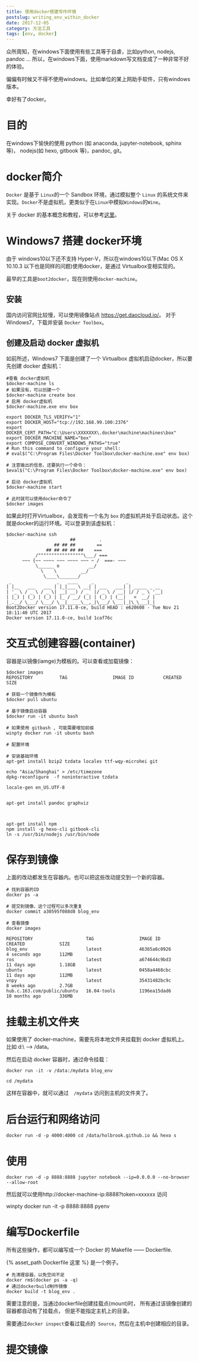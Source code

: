 ```yaml
---
title: 使用docker搭建写作环境
postslug: writing_env_within_docker
date: 2017-12-05
category: 方法工具
tags: [env, docker]
---
```


众所周知，在windows下面使用有些工具等于自虐，比如python, nodejs, pandoc ...
所以，在windows下面，使用markdown写文档变成了一种非常不好的体验。

偏偏有时候又不得不使用windows。比如单位的某上网助手软件，只有windows版本。

幸好有了docker。

<!--more-->

# 目的

在windows下愉快的使用 python (如 anaconda, jupyter-notebook, sphinx等)， nodejs(如 hexo, gitbook 等)，pandoc, git。

# docker简介

`Docker` 是基于 `Linux`的一个 Sandbox 环境，通过模拟整个 `Linux` 的系统文件来实现。`Docker`不是虚拟机，更类似于在`Linux`中模拟`Windows`的`Wine`。

关于 docker 的基本概念和教程，可以参考[这里](https://yeasy.gitbooks.io/docker_practice/content/)。


# Windows7 搭建 docker环境

由于 windows10以下还不支持 Hyper-V，所以在windows10以下(Mac OS X 10.10.3 以下也是同样的问题)使用docker，是通过 Virtualbox变相实现的。

最早的工具是`boot2docker`，现在则使用`docker-machine`。

## 安装

国内访问官网比较慢，可以使用镜像站点 <https://get.daocloud.io/>。
对于Windows7，下载并安装 `Docker Toolbox`。

## 创建及启动 docker 虚拟机

如前所述，Windows7 下面是创建了一个 Virtualbox 虚拟机启动docker，所以要先创建 docker 虚拟机：

```
#查看 docker虚拟机
$docker-machine ls
# 如果没有，可以创建一个
$docker-machine create box
# 启用 docker虚拟机
$docker-machine.exe env box

export DOCKER_TLS_VERIFY="1"
export DOCKER_HOST="tcp://192.168.99.100:2376"
export DOCKER_CERT_PATH="C:\Users\XXXXXXX\.docker\machine\machines\box"
export DOCKER_MACHINE_NAME="box"
export COMPOSE_CONVERT_WINDOWS_PATHS="true"
# Run this command to configure your shell:
# eval$("C:\Program Files\Docker Toolbox\docker-machine.exe" env box)

# 注意输出的信息，还要执行一个命令：
$eval$("C:\Program Files\Docker Toolbox\docker-machine.exe" env box)

# 启动 docker虚拟机
$docker-machine start

# 此时就可以使用docker命令了
$docker images
```


如果此时打开Virtualbox，会发现有一个名为 `box` 的虚拟机并处于启动状态。这个就是docker的运行环境。可以登录到该虚拟机：

```
$docker-machine ssh
                        ##         .
                  ## ## ##        ==
               ## ## ## ## ##    ===
           /"""""""""""""""""\___/ ===
      ~~~ {~~ ~~~~ ~~~ ~~~~ ~~~ ~ /  ===- ~~~
           \______ o           __/
             \    \         __/
              \____\_______/
 _                 _   ____     _            _
| |__   ___   ___ | |_|___ \ __| | ___   ___| | _____ _ __
| '_ \ / _ \ / _ \| __| __) / _` |/ _ \ / __| |/ / _ \ '__|
| |_) | (_) | (_) | |_ / __/ (_| | (_) | (__|   <  __/ |
|_.__/ \___/ \___/ \__|_____\__,_|\___/ \___|_|\_\___|_|
Boot2Docker version 17.11.0-ce, build HEAD : e620608 - Tue Nov 21 18:11:40 UTC 2017
Docker version 17.11.0-ce, build 1caf76c
```

# 交互式创建容器(container)

容器是以镜像(iamge)为模板的。可以查看或加载镜像：

```
$docker images
REPOSITORY          TAG                 IMAGE ID           CREATED       SIZE

# 获取一个镜像作为模板
$docker pull ubuntu

# 基于镜像启动容器
$docker run -it ubuntu bash

# 如果使用 gitbash , 可能需要增加前缀
winpty docker run -it ubuntu bash

# 配置环境

# 安装基础环境
apt-get install bzip2 tzdata locales ttf-wqy-microhei git 

echo "Asia/Shanghai" > /etc/timezone
dpkg-reconfigure  -f noninteractive tzdata

locale-gen en_US.UTF-8


apt-get install pandoc graphviz



apt-get install npm
npm install -g hexo-cli gitbook-cli
ln -s /usr/bin/nodejs /usr/bin/node

```

# 保存到镜像

上面的改动都发生在容器内。也可以把这些改动提交到一个新的容器。

```
# 找到容器的ID
docker ps -a

# 提交到镜像，这个过程可以多次重复
docker commit a30595f088d8 blog_env

# 查看镜像
docker images

REPOSITORY                    TAG                 IMAGE ID            CREATED             SIZE
blog_env                      latest              46365a6c0926        4 seconds ago       112MB
ros                           latest              a674644c9bd3        11 days ago         1.18GB
ubuntu                        latest              0458a4468cbc        11 days ago         112MB
vnpy                          latest              35431482bc9c        8 weeks ago         2.7GB
hub.c.163.com/public/ubuntu   16.04-tools         1196ea15dad6        10 months ago       336MB
```



# 挂载主机文件夹

如果使用了 docker-machine，需要先将本地文件夹挂载到 docker 虚拟机上。
比如 d:\ --> /data。

然后在启动 docker 容器时，通过命令挂载：

```
docker run -it -v /data:/mydata blog_env

cd /mydata
```

这样在容器中，就可以通过　`/mydata` 访问到主机的文件夹了。



# 后台运行和网络访问

```
docker run -d -p 4000:4000 cd /data/holbrook.github.io && hexo s
```

# 使用

```
docker run -d -p 8888:8888 jupyter notebook --ip=0.0.0.0 --no-browser --allow-root
```

然后就可以使用http://docker-machine-ip:8888?token=xxxxxx 访问

winpty docker run -it -p 8888:8888 pyenv

# 编写Dockerfile

所有这些操作，都可以编写成一个 Docker 的 Makefile —— Dockerfile.

{% asset_path Dockerfile 这里 %} 是一个例子。

```
# 先清理容器，以免空间不足
docker rm$(docker ps -a -q)
# 通过dockerbuild制作镜像
docker build -t blog_env .     
```

需要注意的是，当通过dockerfile创建挂载点(mount)时，
所有通过该镜像创建的容器都自动有了挂载点，
但是不能指定主机上的目录。

需要通过`docker inspect`查看过载点的` Source`，然后在主机中创建相应的目录。


# 提交镜像
